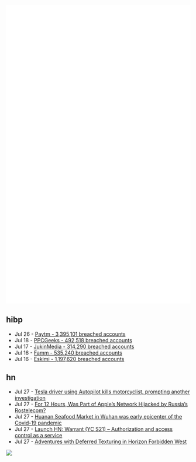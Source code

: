 ![Metrics](https://raw.githubusercontent.com/phixion/phixion/master/metrics.svg)

## hibp

<!--
for https://github.com/phixion/phixion/blob/main/.github/workflows/feeds.yml
-->
<!--START_SECTION:haveibeenpwnd-->
- Jul 26 - [Paytm - 3,395,101 breached accounts](https://haveibeenpwned.com/PwnedWebsites#Paytm)
- Jul 18 - [PPCGeeks - 492,518 breached accounts](https://haveibeenpwned.com/PwnedWebsites#PPCGeeks)
- Jul 17 - [JukinMedia - 314,290 breached accounts](https://haveibeenpwned.com/PwnedWebsites#JukinMedia)
- Jul 16 - [Famm - 535,240 breached accounts](https://haveibeenpwned.com/PwnedWebsites#Famm)
- Jul 16 - [Eskimi - 1,197,620 breached accounts](https://haveibeenpwned.com/PwnedWebsites#Eskimi)
<!--END_SECTION:haveibeenpwnd-->

## hn

<!--
for https://github.com/phixion/phixion/blob/main/.github/workflows/feeds.yml
-->
<!--START_SECTION:hn-->
- Jul 27 - [Tesla driver using Autopilot kills motorcyclist, prompting another investigation](https://www.theverge.com/2022/7/27/23280461/tesla-autopilot-crash-motorcyclist-fatal-utah-nhtsa)
- Jul 27 - [For 12 Hours, Was Part of Apple’s Network Hijacked by Russia’s Rostelecom?](https://www.manrs.org/2022/07/for-12-hours-was-part-of-apple-engineerings-network-hijacked-by-russias-rostelecom/)
- Jul 27 - [Huanan Seafood Market in Wuhan was early epicenter of the Covid-19 pandemic](https://www.science.org/doi/10.1126/science.abp8715)
- Jul 27 - [Launch HN: Warrant (YC S21) – Authorization and access control as a service](https://news.ycombinator.com/item?id=32251305)
- Jul 27 - [Adventures with Deferred Texturing in Horizon Forbidden West](https://www.guerrilla-games.com/read/adventures-with-deferred-texturing-in-horizon-forbidden-west)
<!--END_SECTION:hn-->

<!--
for https://yhype.me
-->
![](https://hit.yhype.me/github/profile?user_id=13013670)
